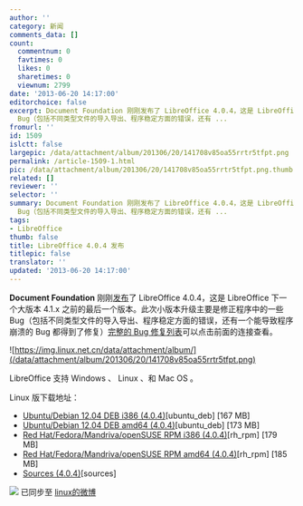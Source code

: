 ```yaml
---
author: ''
category: 新闻
comments_data: []
count:
  commentnum: 0
  favtimes: 0
  likes: 0
  sharetimes: 0
  viewnum: 2799
date: '2013-06-20 14:17:00'
editorchoice: false
excerpt: Document Foundation 刚刚发布了 LibreOffice 4.0.4，这是 LibreOffice 下一个大版本 4.1.x 之前的最后一个版本。此次小版本升级主要是修正程序中的一些
  Bug（包括不同类型文件的导入导出、程序稳定方面的错误，还有 ...
fromurl: ''
id: 1509
islctt: false
largepic: /data/attachment/album/201306/20/141708v85oa55rrtr5tfpt.png
permalink: /article-1509-1.html
pic: /data/attachment/album/201306/20/141708v85oa55rrtr5tfpt.png.thumb.jpg
related: []
reviewer: ''
selector: ''
summary: Document Foundation 刚刚发布了 LibreOffice 4.0.4，这是 LibreOffice 下一个大版本 4.1.x 之前的最后一个版本。此次小版本升级主要是修正程序中的一些
  Bug（包括不同类型文件的导入导出、程序稳定方面的错误，还有 ...
tags:
- LibreOffice
thumb: false
title: LibreOffice 4.0.4 发布
titlepic: false
translator: ''
updated: '2013-06-20 14:17:00'
---
```


**Document Foundation** 刚刚[发布](http://blog.documentfoundation.org/2013/06/19/the-document-foundation-announces-libreoffice-4-0-4/)了 LibreOffice 4.0.4，这是 LibreOffice 下一个大版本 4.1.x 之前的最后一个版本。此次小版本升级主要是修正程序中的一些 Bug（包括不同类型文件的导入导出、程序稳定方面的错误，还有一个能导致程序崩溃的 Bug 都得到了修复）[完整的 Bug 修复列表](https://wiki.documentfoundation.org/Releases/4.0.4/RC1)可以点击前面的连接查看。


![https://img.linux.net.cn/data/attachment/album/](/data/attachment/album/201306/20/141708v85oa55rrtr5tfpt.png)


LibreOffice 支持 Windows 、 Linux 、和 Mac OS 。


Linux 版下载地址：


* [Ubuntu/Debian 12.04 DEB i386 (4.0.4)](http://download.documentfoundation.org/libreoffice/stable/4.0.4/deb/x86/LibreOffice_4.0.4_Linux_x86_deb.tar.gz)[ubuntu\_deb] [167 MB]
* [Ubuntu/Debian 12.04 DEB amd64 (4.0.4)](http://download.documentfoundation.org/libreoffice/stable/4.0.4/deb/x86_64/LibreOffice_4.0.4_Linux_x86-64_deb.tar.gz)[ubuntu\_deb] [173 MB]
* [Red Hat/Fedora/Mandriva/openSUSE RPM i386 (4.0.4)](http://download.documentfoundation.org/libreoffice/stable/4.0.4/rpm/x86/LibreOffice_4.0.4_Linux_x86_rpm.tar.gz)[rh\_rpm] [179 MB]
* [Red Hat/Fedora/Mandriva/openSUSE RPM amd64 (4.0.4)](http://download.documentfoundation.org/libreoffice/stable/4.0.4/rpm/x86_64/LibreOffice_4.0.4_Linux_x86-64_rpm.tar.gz)[rh\_rpm] [185 MB]
* [Sources (4.0.4)](http://www.libreoffice.org/download/?type=src&version=4.0.4)[sources]


![](https://img.linux.net.cn/xwb/images/bgimg/icon_logo.png) 已同步至 [linux的微博](http://weibo.com/1772191555/zCimi3Deo)